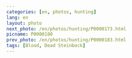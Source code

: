 ```yaml
---
categories: [en, photos, hunting]
lang: en
layout: photo
next_photo: /en/photos/hunting/P0000173.html
picname: P0000180
prev_photo: /en/photos/hunting/P0000183.html
tags: [Blood, Dead Steinbock]
---
```

